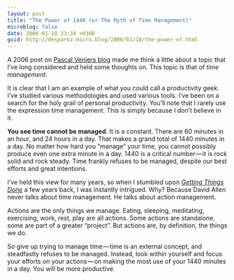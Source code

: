 ```yaml
---
layout: post
title: "The Power of 1440 (or The Myth of Time Management)"
microblog: false
date: 2006-01-18 23:34 +0300
guid: http://desparoz.micro.blog/2006/01/18/the-power-of.html
---
```

<p>A 2006 post on <a href="http://venier.blogspot.com/2006/01/now-is-gtd-really-about-time.html">Pascal Veniers blog</a> made me think a little about a topic that I’ve long considered and held some thoughts on. This topic is that of <em>time management</em>.</p>
<p>It is clear that I am an example of what you could call a productivity geek. I’ve studied various methodologies and used various tools. I’ve been on a search for the holy grail of personal productivity. You’ll note that I rarely use the expression time management. This is simply because I don’t believe in it.</p>
<p><strong>You see time cannot be managed</strong>. It is a constant. There are 60 minutes in an hour, and 24 hours in a day. That makes a grand total of 1440 minutes in a day. No matter how hard you “manage” your time, you cannot possibly produce even one extra minute in a day. 1440 is a critical number — it is rock solid and rock steady. Time frankly refuses to be managed, despite our best efforts and great intentions.</p>
<p>I’ve held this view for many years, so when I stumbled upon <a href="http://www.davidco.com/"><em>Getting Things Done</em></a> a few years back, I was instantly intrigued. Why? Because David Allen never talks about time management. He talks about action management.</p>
<p>Actions are the only things we manage. Eating, sleeping, meditating, exercising, work, rest, play are all actions. Some actions are standalone, some are part of a greater “project”. But actions are, by definition, the things we do.</p>
<p>So give up trying to manage time — time is an external concept, and steadfastly refuses to be managed. Instead, look within yourself and focus your efforts on your actions — on making the most use of your 1440 minutes in a day. You will be more productive.</p>
